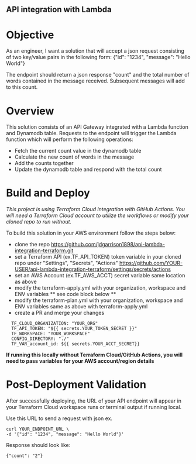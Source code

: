 ## API integration with Lambda

# Objective
As an engineer, I want a solution that will accept a json request consisting of two key/value pairs in the following form:
{"id": "1234", "message": "Hello World"}

The endpoint should return a json response "count" and the total number of words contained in the message received. 
Subsequent messages will add to this count. 

# Overview
This solution consists of an API Gateway integrated with a Lambda function and Dynamodb table. Requests to the endpoint 
will trigger the Lambda function which will perform the following operations:
 - Fetch the current count value in the dynamodb table
 - Calculate the new count of words in the message
 - Add the counts together
 - Update the dynamodb table and respond with the total count

# Build and Deploy
*This project is using Terraform Cloud integration with GitHub Actions. You will need a Terraform Cloud account to utilize the workflows
 or modify your cloned repo to run without.*

To build this solution in your AWS environment follow the steps below:
- clone the repo https://github.com/jdgarrison1898/api-lambda-integration-terraform.git
- set a Terraform API (ex.TF_API_TOKEN) token variable in your cloned repo under "Settings", "Secrets", "Actions"
  https://github.com/YOUR-USER/api-lambda-integration-terraform/settings/secrets/actions
- set an AWS Account (ex.TF_AWS_ACCT) secret variable same location as above
- modify the terraform-apply.yml with your organization, workspace and ENV variables ** see code block below **
- modify the terraform-plan.yml with your organization, workspace and ENV variables same as above with terraform-apply.yml
- create a PR and merge your changes

```env:
  TF_CLOUD_ORGANIZATION: "YOUR_ORG"
  TF_API_TOKEN: "${{ secrets.YOUR_TOKEN_SECRET }}"
  TF_WORKSPACE: "YOUR_WORKSPACE"
  CONFIG_DIRECTORY: "./"
  TF_VAR_account_id: ${{ secrets.YOUR_ACCT_SECRET}}
```

**If running this locally without Terraform Cloud/GitHub Actions, you will need to pass variables for your AWS account/region details**

# Post-Deployment Validation
After successfully deploying, the URL of your API endpoint will appear in your Terraform Cloud workspace runs or terminal output
if running local.

Use this URL to send a request with json ex. 
```
curl YOUR_ENDPOINT_URL \
-d '{"id": "1234", "message": "Hello World"}'
```

Response should look like:
```
{"count": "2"}
```
